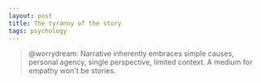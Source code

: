 ```yaml
---
layout: post
title: The tyranny of the story
tags: psychology
---
```


> @worrydream: Narrative inherently embraces simple causes, personal agency, single perspective, limited context. A medium for empathy won't be stories.